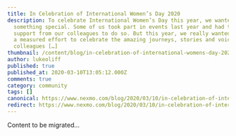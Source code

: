 ```yaml
---
title: In Celebration of International Women’s Day 2020
description: To celebrate International Women’s Day this year, we wanted to do
  something special. Some of us took part in events last year and had tons of
  support from our colleagues to do so. But this year, we really wanted to make
  a measured effort to celebrate the amazing journeys, stories and voices of our
  colleagues […]
thumbnail: /content/blog/in-celebration-of-international-womens-day-2020/E_International-Womens-Day_1200x600.png
author: lukeoliff
published: true
published_at: 2020-03-10T13:05:12.000Z
comments: true
category: community
tags: []
canonical: https://www.nexmo.com/blog/2020/03/10/in-celebration-of-international-womens-day-2020
redirect: https://www.nexmo.com/blog/2020/03/10/in-celebration-of-international-womens-day-2020
---
```


Content to be migrated...
